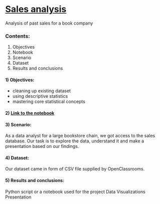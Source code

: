 # [Sales analysis](https://openclassrooms.com/fr/paths/65/projects/146/assignment)
Analysis of past sales for a book company

### Contents:
1) Objectives
2) Notebook
3) Scenario
4) Dataset
5) Results and conclusions

#### 1) Objectives:
- cleaning up existing dataset
- using descriptive statistics
- mastering core statistical concepts

#### 2) [Link to the notebook](https://github.com/Aciago/Sales_analysis/blob/main/P4_v6.ipynb)

#### 3) Scenario:
As a data analyst for a large bookstore chain, we got access to the sales database. Our task is to explore the data, understand it and make a presentation based on our findings.

#### 4) Dataset:
Our dataset came in form of CSV file supplied by OpenClassrooms.

#### 5) Results and conclusions:
Python script or a notebook used for the project
Data Visualizations
Presentation
